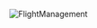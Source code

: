 ![FlightManagement](https://github.com/furkangelensoy/UMLDiagrams/assets/134130366/de86a6a1-21ce-43c4-892d-a9ead7099053)
